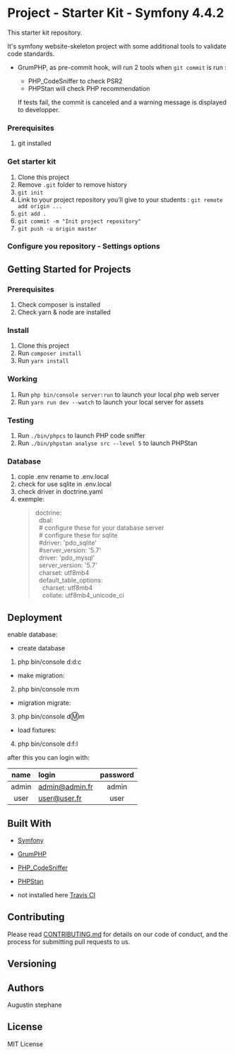 # Project  - Starter Kit - Symfony 4.4.2



This starter kit repository.

It's symfony website-skeleton project with some additional tools to validate code standards.

* GrumPHP, as pre-commit hook, will run 2 tools when `git commit` is run :
  
    * PHP_CodeSniffer to check PSR2 
    * PHPStan will check PHP recommendation
     
  If tests fail, the commit is canceled and a warning message is displayed to developper.

### Prerequisites
1. git installed


### Get starter kit

1. Clone this project
2. Remove `.git` folder to remove history
3. `git init`
4. Link to your project repository you'll give to your students : `git remote add origin ...`
5. `git add .`
6. `git commit -m "Init project repository"`
7. `git push -u origin master`




### Configure you repository - Settings options



## Getting Started for Projects

### Prerequisites

1. Check composer is installed
2. Check yarn & node are installed

### Install

1. Clone this project
2. Run `composer install`
3. Run `yarn install`

### Working

1. Run `php bin/console server:run` to launch your local php web server
2. Run `yarn run dev --watch` to launch your local server for assets

### Testing

1. Run `./bin/phpcs` to launch PHP code sniffer
2. Run `./bin/phpstan analyse src --level 5` to launch PHPStan


### Database

1. copie .env rename to .env.local
2. check for use sqlite in .env.local
3. check driver in doctrine.yaml
4. exemple:
   >  doctrine: <br>
           &nbsp; dbal:<br>
         &nbsp;&nbsp;# configure these for your database server <br>
         &nbsp;&nbsp;# configure these for sqlite <br>
        &nbsp;&nbsp;#driver: 'pdo_sqlite' <br>
        &nbsp;&nbsp;#server_version: '5.7'<br>
        &nbsp;&nbsp;driver: 'pdo_mysql'<br>
        &nbsp;&nbsp;server_version: '5.7'<br>
        &nbsp;&nbsp;charset: utf8mb4<br>
        &nbsp;&nbsp;default_table_options:<br>
            &nbsp;&nbsp;&nbsp;&nbsp;charset: utf8mb4<br>
            &nbsp;&nbsp;&nbsp;&nbsp;collate: utf8mb4_unicode_ci


## Deployment
enable database:
* create database
1. php bin/console d:d:c
* make migration:
2. php bin/console m:m
* migration migrate:
3. php bin/console d:m:m
* load fixtures:
4. php bin/console d:f:l

after this you can login with:


| name | login       | password     | 
| :------: | :------------- | :----------: | 
|admin|  admin@admin.fr | admin   | 
| user |  user@user.fr   | user | \| 

## Built With

* [Symfony](https://github.com/symfony/symfony)
* [GrumPHP](https://github.com/phpro/grumphp)

* [PHP_CodeSniffer](https://github.com/squizlabs/PHP_CodeSniffer)
* [PHPStan](https://github.com/phpstan/phpstan)
* not installed here [Travis CI](https://github.com/marketplace/travis-ci)

## Contributing

Please read [CONTRIBUTING.md](https://gist.github.com/PurpleBooth/b24679402957c63ec426) for details on our code of conduct, and the process for submitting pull requests to us.

## Versioning


## Authors

Augustin stephane

## License

MIT License



